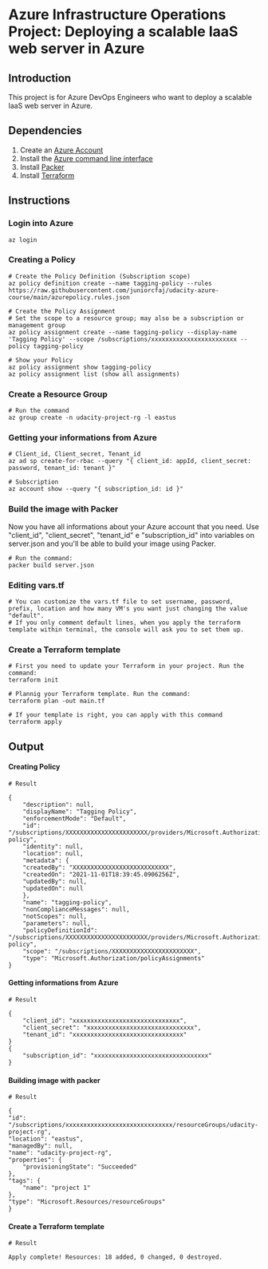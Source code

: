 # Azure Infrastructure Operations Project: Deploying a scalable IaaS web server in Azure

## Introduction

This project is for Azure DevOps Engineers who want to deploy a scalable IaaS web server in Azure.

## Dependencies
1. Create an [Azure Account](https://portal.azure.com) 
2. Install the [Azure command line interface](https://docs.microsoft.com/en-us/cli/azure/install-azure-cli?view=azure-cli-latest)
3. Install [Packer](https://www.packer.io/downloads)
4. Install [Terraform](https://www.terraform.io/downloads.html)

## Instructions

### Login into Azure

    az login

### Creating a Policy
    # Create the Policy Definition (Subscription scope)
    az policy definition create --name tagging-policy --rules https://raw.githubusercontent.com/juniorcfaj/udacity-azure-course/main/azurepolicy.rules.json

    # Create the Policy Assignment
    # Set the scope to a resource group; may also be a subscription or management group
    az policy assignment create --name tagging-policy --display-name 'Tagging Policy' --scope /subscriptions/xxxxxxxxxxxxxxxxxxxxxxxx --policy tagging-policy

    # Show your Policy
    az policy assignment show tagging-policy
    az policy assignment list (show all assignments)

### Create a Resource Group

    # Run the command
    az group create -n udacity-project-rg -l eastus

### Getting your informations from Azure

    # Client_id, Client_secret, Tenant_id
    az ad sp create-for-rbac --query "{ client_id: appId, client_secret: password, tenant_id: tenant }"

    # Subscription
    az account show --query "{ subscription_id: id }"

### Build the image with Packer

Now you have all informations about your Azure account that you need. Use "client_id", "client_secret", "tenant_id" e "subscription_id" into variables on server.json and you'll be able to build your image using Packer.

    # Run the command:
    packer build server.json

### Editing vars.tf

    # You can customize the vars.tf file to set username, password, prefix, location and how many VM's you want just changing the value "default".
    # If you only comment default lines, when you apply the terraform template within terminal, the console will ask you to set them up.

### Create a Terraform template

    # First you need to update your Terraform in your project. Run the command:
    terraform init

    # Plannig your Terraform template. Run the command:
    terraform plan -out main.tf

    # If your template is right, you can apply with this command
    terraform apply

## Output

#### Creating Policy

    # Result

    {
        "description": null,
        "displayName": "Tagging Policy",
        "enforcementMode": "Default",
        "id": "/subscriptions/XXXXXXXXXXXXXXXXXXXXXXX/providers/Microsoft.Authorization/policyAssignments/tagging-policy",
        "identity": null,
        "location": null,
        "metadata": {
        "createdBy": "XXXXXXXXXXXXXXXXXXXXXXXXXXX",
        "createdOn": "2021-11-01T18:39:45.0906256Z",
        "updatedBy": null,
        "updatedOn": null
        },
        "name": "tagging-policy",
        "nonComplianceMessages": null,
        "notScopes": null,
        "parameters": null,
        "policyDefinitionId": "/subscriptions/XXXXXXXXXXXXXXXXXXXXXXX/providers/Microsoft.Authorization/policyDefinitions/tagging-policy",
        "scope": "/subscriptions/XXXXXXXXXXXXXXXXXXXXXXX",
        "type": "Microsoft.Authorization/policyAssignments"
    }

#### Getting informations from Azure

    # Result

    {
        "client_id": "xxxxxxxxxxxxxxxxxxxxxxxxxxxxxx",
        "client_secret": "xxxxxxxxxxxxxxxxxxxxxxxxxxxxxx",
        "tenant_id": "xxxxxxxxxxxxxxxxxxxxxxxxxxxxxxx"
    }
    {
        "subscription_id": "xxxxxxxxxxxxxxxxxxxxxxxxxxxxxxxx"
    }

#### Building image with packer

    # Result

    {
    "id": "/subscriptions/xxxxxxxxxxxxxxxxxxxxxxxxxxxxxx/resourceGroups/udacity-project-rg",
    "location": "eastus",
    "managedBy": null,
    "name": "udacity-project-rg",
    "properties": {
        "provisioningState": "Succeeded"
    },
    "tags": {
        "name": "project 1"
    },
    "type": "Microsoft.Resources/resourceGroups"
    }

#### Create a Terraform template

    # Result

    Apply complete! Resources: 18 added, 0 changed, 0 destroyed.